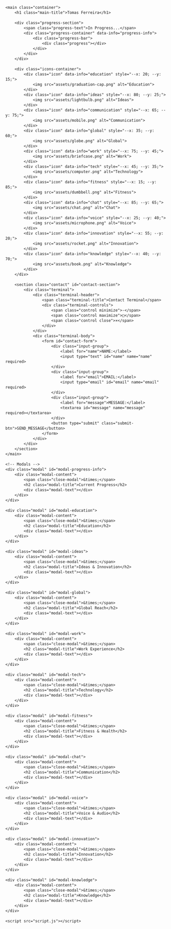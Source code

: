 <!DOCTYPE html>
<html lang="en">
<head>
    <meta charset="UTF-8">
    <meta name="viewport" content="width=device-width, initial-scale=1.0">
    <title>Tomas Ferreira - Digital Journey</title>
    <link rel="stylesheet" href="styles.css">
    <link href="https://fonts.googleapis.com/css2?family=Press+Start+2P&display=swap" rel="stylesheet">
</head>
<body>
    <div class="background-pattern"></div>
    
    <main class="container">
        <h1 class="main-title">Tomas Ferreira</h1>
        
        <div class="progress-section">
            <span class="progress-text">In Progress...</span>
            <div class="progress-container" data-info="progress-info">
                <div class="progress-bar">
                    <div class="progress"></div>
                </div>
            </div>
        </div>

        <div class="icons-container">
            <div class="icon" data-info="education" style="--x: 20; --y: 15;">
                <img src="assets/graduation-cap.png" alt="Education">
            </div>
            <div class="icon" data-info="ideas" style="--x: 80; --y: 25;">
                <img src="assets/lightbulb.png" alt="Ideas">
            </div>
            <div class="icon" data-info="communication" style="--x: 65; --y: 75;">
                <img src="assets/mobile.png" alt="Communication">
            </div>
            <div class="icon" data-info="global" style="--x: 35; --y: 60;">
                <img src="assets/globe.png" alt="Global">
            </div>
            <div class="icon" data-info="work" style="--x: 75; --y: 45;">
                <img src="assets/briefcase.png" alt="Work">
            </div>
            <div class="icon" data-info="tech" style="--x: 45; --y: 35;">
                <img src="assets/computer.png" alt="Technology">
            </div>
            <div class="icon" data-info="fitness" style="--x: 15; --y: 85;">
                <img src="assets/dumbbell.png" alt="Fitness">
            </div>
            <div class="icon" data-info="chat" style="--x: 85; --y: 65;">
                <img src="assets/chat.png" alt="Chat">
            </div>
            <div class="icon" data-info="voice" style="--x: 25; --y: 40;">
                <img src="assets/microphone.png" alt="Voice">
            </div>
            <div class="icon" data-info="innovation" style="--x: 55; --y: 20;">
                <img src="assets/rocket.png" alt="Innovation">
            </div>
            <div class="icon" data-info="knowledge" style="--x: 40; --y: 70;">
                <img src="assets/book.png" alt="Knowledge">
            </div>
        </div>

        <section class="contact" id="contact-section">
            <div class="terminal">
                <div class="terminal-header">
                    <span class="terminal-title">Contact Terminal</span>
                    <div class="terminal-controls">
                        <span class="control minimize">-</span>
                        <span class="control maximize">□</span>
                        <span class="control close">×</span>
                    </div>
                </div>
                <div class="terminal-body">
                    <form id="contact-form">
                        <div class="input-group">
                            <label for="name">NAME:</label>
                            <input type="text" id="name" name="name" required>
                        </div>
                        <div class="input-group">
                            <label for="email">EMAIL:</label>
                            <input type="email" id="email" name="email" required>
                        </div>
                        <div class="input-group">
                            <label for="message">MESSAGE:</label>
                            <textarea id="message" name="message" required></textarea>
                        </div>
                        <button type="submit" class="submit-btn">SEND_MESSAGE</button>
                    </form>
                </div>
            </div>
        </section>
    </main>

    <!-- Modals -->
    <div class="modal" id="modal-progress-info">
        <div class="modal-content">
            <span class="close-modal">&times;</span>
            <h2 class="modal-title">Current Progress</h2>
            <div class="modal-text"></div>
        </div>
    </div>

    <div class="modal" id="modal-education">
        <div class="modal-content">
            <span class="close-modal">&times;</span>
            <h2 class="modal-title">Education</h2>
            <div class="modal-text"></div>
        </div>
    </div>

    <div class="modal" id="modal-ideas">
        <div class="modal-content">
            <span class="close-modal">&times;</span>
            <h2 class="modal-title">Ideas & Innovation</h2>
            <div class="modal-text"></div>
        </div>
    </div>

    <div class="modal" id="modal-global">
        <div class="modal-content">
            <span class="close-modal">&times;</span>
            <h2 class="modal-title">Global Reach</h2>
            <div class="modal-text"></div>
        </div>
    </div>

    <div class="modal" id="modal-work">
        <div class="modal-content">
            <span class="close-modal">&times;</span>
            <h2 class="modal-title">Work Experience</h2>
            <div class="modal-text"></div>
        </div>
    </div>

    <div class="modal" id="modal-tech">
        <div class="modal-content">
            <span class="close-modal">&times;</span>
            <h2 class="modal-title">Technology</h2>
            <div class="modal-text"></div>
        </div>
    </div>

    <div class="modal" id="modal-fitness">
        <div class="modal-content">
            <span class="close-modal">&times;</span>
            <h2 class="modal-title">Fitness & Health</h2>
            <div class="modal-text"></div>
        </div>
    </div>

    <div class="modal" id="modal-chat">
        <div class="modal-content">
            <span class="close-modal">&times;</span>
            <h2 class="modal-title">Communication</h2>
            <div class="modal-text"></div>
        </div>
    </div>

    <div class="modal" id="modal-voice">
        <div class="modal-content">
            <span class="close-modal">&times;</span>
            <h2 class="modal-title">Voice & Audio</h2>
            <div class="modal-text"></div>
        </div>
    </div>

    <div class="modal" id="modal-innovation">
        <div class="modal-content">
            <span class="close-modal">&times;</span>
            <h2 class="modal-title">Innovation</h2>
            <div class="modal-text"></div>
        </div>
    </div>

    <div class="modal" id="modal-knowledge">
        <div class="modal-content">
            <span class="close-modal">&times;</span>
            <h2 class="modal-title">Knowledge</h2>
            <div class="modal-text"></div>
        </div>
    </div>

    <script src="script.js"></script>
</body>
</html>
